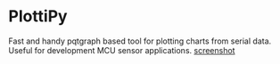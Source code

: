 # PlottiPy
Fast and handy pqtgraph based tool for plotting charts from serial data. Useful for development MCU sensor applications.
[screenshot](screenshot.png)
